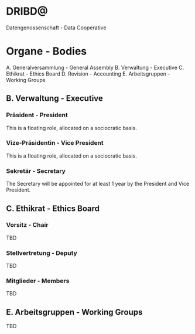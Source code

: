 # DRIBD@

Datengenossenschaft - Data Cooperative            

# Organe - Bodies

A. Generalversammlung - General Assembly
B. Verwaltung - Executive
C. Ethikrat - Ethics Board
D. Revision - Accounting
E. Arbeitsgruppen - Working Groups

## B. Verwaltung - Executive

### Präsident - President

This is a floating role, allocated on a sociocratic basis.

### Vize-Präsidentin - Vice President

This is a floating role, allocated on a sociocratic basis.

### Sekretär - Secretary

The Secretary will be appointed for at least 1 year by the President and Vice President.

## C. Ethikrat - Ethics Board

### Vorsitz - Chair

TBD

### Stellvertretung - Deputy

TBD

### Mitglieder - Members

TBD

## E. Arbeitsgruppen - Working Groups  

TBD

